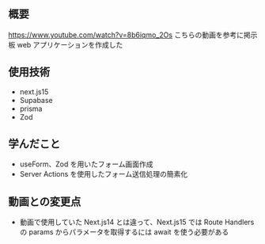 ## 概要

https://www.youtube.com/watch?v=8b6iqmo_2Os
こちらの動画を参考に掲示板 web アプリケーションを作成した

## 使用技術

- next.js15
- Supabase
- prisma
- Zod

## 学んだこと

- useForm、Zod を用いたフォーム画面作成
- Server Actions を使用したフォーム送信処理の簡素化

## 動画との変更点

- 動画で使用していた Next.js14 とは違って、Next.js15 では Route Handlers の params からパラメータを取得するには await を使う必要がある
